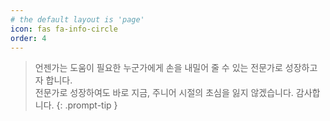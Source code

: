 ```yaml
---
# the default layout is 'page'
icon: fas fa-info-circle
order: 4
---
```


> 언젠가는 도움이 필요한 누군가에게 손을 내밀어 줄 수 있는 전문가로 성장하고자 합니다.<br>전문가로 성장하여도 바로 지금, 주니어 시절의 초심을 잃지 않겠습니다. 감사합니다.
{: .prompt-tip }
